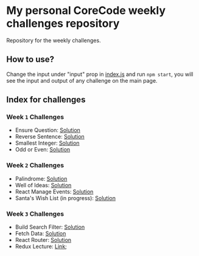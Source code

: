 # My personal CoreCode weekly challenges repository

Repository for the weekly challenges.

## How to use?

Change the input under "input" prop in [index.js](https://github.com/carlos-rodriguez-telus/Challenges/blob/main/src/index.js) and run `npm start`, you will see the input and output of any challenge on the main page.

## Index for challenges

### Week `1` Challenges
- Ensure Question: [Solution](https://github.com/carlos-rodriguez-telus/Challenges/blob/main/src/components/EnsureQuestion.js)
- Reverse Sentence: [Solution](https://github.com/carlos-rodriguez-telus/Challenges/blob/main/src/components/ReverseWords.js)
- Smallest Integer: [Solution](https://github.com/carlos-rodriguez-telus/Challenges/blob/main/src/components/SmallestInteger.js)
- Odd or Even: [Solution](https://github.com/carlos-rodriguez-telus/Challenges/blob/main/src/components/OddOrEven.js)

### Week `2` Challenges
- Palindrome: [Solution](https://github.com/carlos-rodriguez-telus/Challenges/blob/main/src/components/Palindrome.js)
- Well of Ideas: [Solution](https://github.com/carlos-rodriguez-telus/Challenges/blob/main/src/components/WellOfIdeas.js)
- React Manage Events: [Solution](https://github.com/carlos-rodriguez-telus/Challenges/blob/main/src/components/ManagingEvents.js)
- Santa's Wish List (in progress): [Solution](https://github.com/carlos-rodriguez-telus/Challenges/blob/main/src/components/WishList.js)

### Week `3` Challenges
- Build Search Filter: [Solution](https://github.com/carlos-rodriguez-telus/Challenges/blob/main/src/components/SearchFilter.js)
- Fetch Data: [Solution](https://github.com/carlos-rodriguez-telus/Challenges/blob/main/src/components/FetchData.js)
- React Router: [Solution](https://github.com/carlos-rodriguez-telus/Challenges/blob/main/src/pages/Blog.js)
- Redux Lecture: [Link](https://dev.to/thesanjeevsharma/just-redux-the-complete-guide-44d5);
